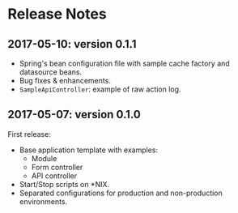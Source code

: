 # Release Notes

## 2017-05-10: version 0.1.1

- Spring's bean configuration file with sample cache factory and datasource beans.
- Bug fixes & enhancements.
- `SampleApiController`: example of raw action log.


## 2017-05-07: version 0.1.0

First release:
 
- Base application template with examples:
  - Module
  - Form controller
  - API controller
- Start/Stop scripts on *NIX.
- Separated configurations for production and non-production environments.

